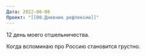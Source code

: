 ```yaml
---
Дата: 2022-06-08
Проект: "[[00.Дневник рефлексии]]"
---
```


12 день моего отшельничества.

Когда вспоминаю про Россию становится грустно.